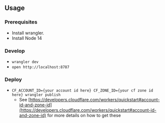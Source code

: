 
## Usage

### Prerequisites

- Install wrangler.
- Install Node 14

### Develop

- `wrangler dev`
- `open http://localhost:8787`

### Deploy

- `CF_ACCOUNT_ID={your account id here} CF_ZONE_ID={your cf zone id here} wrangler publish`
  - See [https://developers.cloudflare.com/workers/quickstart#account-id-and-zone-id](https://developers.cloudflare.com/workers/quickstart#account-id-and-zone-id) for more details on how to get these
